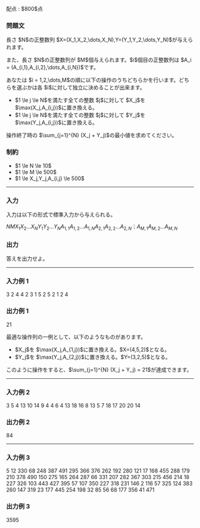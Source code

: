 
<div>

<span>

<span>

<p>
配点 : $800$点
</p>

<div>

<section>

### **問題文**

<p>
長さ $N$の正整数列 $X=(X_1,X_2,\dots,X_N),Y=(Y_1,Y_2,\dots,Y_N)$が与えられます。
</p>

<p>
また、長さ $N$の正整数列が $M$個与えられます。$i$個目の正整数列は $A_i = (A_{i,1},A_{i,2},\dots,A_{i,N})$です。
</p>

<p>
あなたは $i = 1,2,\dots,M$の順に以下の操作のうちどちらかを行います。どちらを選ぶかは各 $i$に対して独立に決めることが出来ます。
</p>

<ul>

<li>
$1 \le j \le N$を満たす全ての整数 $j$に対して $X_j$を $\max(X_j,A_{i,j})$に置き換える。
</li>

<li>
$1 \le j \le N$を満たす全ての整数 $j$に対して $Y_j$を $\max(Y_j,A_{i,j})$に置き換える。
</li>

</ul>

<p>
操作終了時の $\sum_{j=1}^{N} (X_j + Y_j)$の最小値を求めてください。
</p>

</section>

</div>

<div>

<section>

### **制約**

<ul>

<li>
$1 \le N \le 10$
</li>

<li>
$1 \le M \le 500$
</li>

<li>
$1 \le X_j,Y_j,A_{i,j} \le 500$
</li>

</ul>

</section>

</div>

---

<div>

<div>

<section>

### **入力**

<p>
入力は以下の形式で標準入力から与えられる。
</p>

<div>

$N$$M$$X_1$$X_2$$\dots$$X_N$$Y_1$$Y_2$$\dots$$Y_N$$A_{1,1}$$A_{1,2}$$\dots$$A_{1,N}$$A_{2,1}$$A_{2,2}$$\dots$$A_{2,N}$$\vdots$$A_{M,1}$$A_{M,2}$$\dots$$A_{M,N}$
</div>

</section>

</div>

<div>

<section>

### **出力**

<p>
答えを出力せよ。
</p>

</section>

</div>

</div>

---

<div>

<section>

### **入力例 1**

<div>

3 2
4 4 2
3 1 5
2 5 2
1 2 4

</div>

</section>

</div>

<div>

<section>

### **出力例 1**

<div>

21

</div>

<p>
最適な操作列の一例として、以下のようなものがあります。
</p>

<ul>

<li>
$X_j$を $\max(X_j,A_{1,j})$に置き換える。$X=(4,5,2)$となる。
</li>

<li>
$Y_j$を $\max(Y_j,A_{2,j})$に置き換える。$Y=(3,2,5)$となる。
</li>

</ul>

<p>
このように操作をすると、$\sum_{j=1}^{N} (X_j + Y_j) = 21$が達成できます。
</p>

</section>

</div>

---

<div>

<section>

### **入力例 2**

<div>

3 5
4 13 10
14 9 4
4 6 4
13 18 16
8 13 5
7 18 17
20 20 14

</div>

</section>

</div>

<div>

<section>

### **出力例 2**

<div>

84

</div>

</section>

</div>

---

<div>

<section>

### **入力例 3**

<div>

5 12
330 68 248 387 491
295 366 376 262 192
280 121 17 168 455
288 179 210 378 490
150 275 165 264 287
66 331 207 282 367
303 215 456 214 18
227 326 103 443 427
395 57 107 350 227
318 231 146 2 116
57 325 124 383 260
147 319 23 177 445
254 198 32 85 56
68 177 356 41 471

</div>

</section>

</div>

<div>

<section>

### **出力例 3**

<div>

3595

</div>

</section>

</div>

</span>

</span>

</div>

